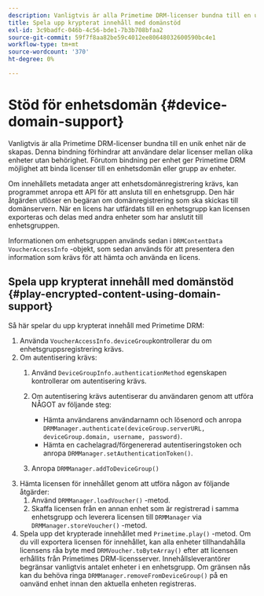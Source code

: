 ```yaml
---
description: Vanligtvis är alla Primetime DRM-licenser bundna till en unik enhet när de skapas. Denna bindning förhindrar att användare delar licenser mellan olika enheter utan behörighet. Förutom bindning per enhet ger Primetime DRM möjlighet att binda licenser till en enhetsdomän eller grupp av enheter.
title: Spela upp krypterat innehåll med domänstöd
exl-id: 3c9badfc-046b-4c56-bde1-7b3b708bfaa2
source-git-commit: 59f7f8aa82be59c4012ee80648032600590bc4e1
workflow-type: tm+mt
source-wordcount: '370'
ht-degree: 0%

---
```


# Stöd för enhetsdomän {#device-domain-support}

Vanligtvis är alla Primetime DRM-licenser bundna till en unik enhet när de skapas. Denna bindning förhindrar att användare delar licenser mellan olika enheter utan behörighet. Förutom bindning per enhet ger Primetime DRM möjlighet att binda licenser till en enhetsdomän eller grupp av enheter.

Om innehållets metadata anger att enhetsdomänregistrering krävs, kan programmet anropa ett API för att ansluta till en enhetsgrupp. Den här åtgärden utlöser en begäran om domänregistrering som ska skickas till domänservern. När en licens har utfärdats till en enhetsgrupp kan licensen exporteras och delas med andra enheter som har anslutit till enhetsgruppen.

Informationen om enhetsgruppen används sedan i `DRMContentData` `VoucherAccessInfo` -objekt, som sedan används för att presentera den information som krävs för att hämta och använda en licens.

## Spela upp krypterat innehåll med domänstöd {#play-encrypted-content-using-domain-support}

Så här spelar du upp krypterat innehåll med Primetime DRM:

1. Använda `VoucherAccessInfo.deviceGroup`kontrollerar du om enhetsgruppsregistrering krävs.
1. Om autentisering krävs:
   1. Använd `DeviceGroupInfo.authenticationMethod` egenskapen kontrollerar om autentisering krävs.
   1. Om autentisering krävs autentiserar du användaren genom att utföra NÅGOT av följande steg:

      * Hämta användarens användarnamn och lösenord och anropa `DRMManager.authenticate(deviceGroup.serverURL, deviceGroup.domain, username, password)`.
      * Hämta en cachelagrad/förgenererad autentiseringstoken och anropa `DRMManager.setAuthenticationToken()`.
   1. Anropa `DRMManager.addToDeviceGroup()`
1. Hämta licensen för innehållet genom att utföra någon av följande åtgärder:
   1. Använd `DRMManager.loadVoucher()` -metod.
   1. Skaffa licensen från en annan enhet som är registrerad i samma enhetsgrupp och leverera licensen till `DRMManager` via `DRMManager.storeVoucher()` -metod.
1. Spela upp det krypterade innehållet med `Primetime.play()` -metod.
Om du vill exportera licensen för innehållet, kan alla enheter tillhandahålla licensens råa byte med `DRMVoucher.toByteArray()` efter att licensen erhållits från Primetimes DRM-licensserver. Innehållsleverantörer begränsar vanligtvis antalet enheter i en enhetsgrupp. Om gränsen nås kan du behöva ringa `DRMManager.removeFromDeviceGroup()` på en oanvänd enhet innan den aktuella enheten registreras.
